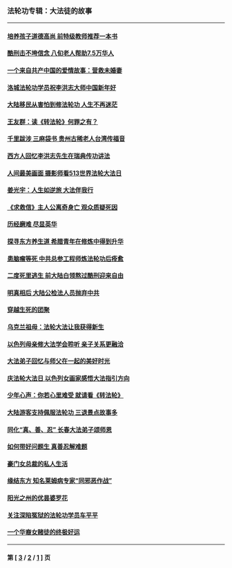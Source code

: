 ### 法轮功专辑：大法徒的故事
---
#### [培养孩子道德高尚 前特级教师推荐一本书](../../pages/nf1147481/n12938640.md?05310430) 
#### [酷刑击不垮信念 八旬老人帮助7.5万华人](../../pages/nf1147481/n12880712.md?05310430) 
#### [一个来自共产中国的爱情故事：营救未婚妻](../../pages/nf1147481/n12778386.md?05310430) 
#### [洛城法轮功学员祝李洪志大师中国新年好](../../pages/nf1147481/n12724685.md?05310430) 
#### [大陆移民从害怕到修法轮功 人生不再迷茫](../../pages/nf1147481/n12414325.md?05310430) 
#### [王友群：读《转法轮》何罪之有？](../../pages/nf1147481/n12408647.md?05310430) 
#### [千里跋涉 三麻袋书 贵州古稀老人台湾传福音](../../pages/nf1147481/n12198750.md?05310430) 
#### [西方人回忆李洪志先生在瑞典传功讲法](../../pages/nf1147481/n12099607.md?05310430) 
#### [人间最美画面 摄影师看513世界法轮大法日](../../pages/nf1147481/n12094118.md?05310430) 
#### [姜光宇：人生如逆旅 大法伴我行](../../pages/nf1147481/n12088664.md?05310430) 
#### [《求救信》主人公离奇身亡 观众质疑死因](../../pages/nf1147481/n11845215.md?05310430) 
#### [历经磨难 尽显英华](../../pages/nf1147481/n11723297.md?05310430) 
#### [探寻东方养生道 希腊青年在修炼中得到升华](../../pages/nf1147481/n11494502.md?05310430) 
#### [患脑瘤等死 中共总参工程师炼法轮功后痊愈](../../pages/nf1147481/n11466682.md?05310430) 
#### [二度死里逃生 前大陆白领熬过酷刑迎来自由](../../pages/nf1147481/n11368594.md?05310430) 
#### [明真相后 大陆公检法人员抛弃中共](../../pages/nf1147481/n11358618.md?05310430) 
#### [穿越生死的团聚](../../pages/nf1147481/n11258922.md?05310430) 
#### [乌克兰祖母：法轮大法让我获得新生](../../pages/nf1147481/n11269457.md?05310430) 
#### [以色列母亲修大法学会聆听 亲子关系更融洽](../../pages/nf1147481/n11268195.md?05310430) 
#### [大法弟子回忆与师父在一起的美好时光](../../pages/nf1147481/n11267759.md?05310430) 
#### [庆法轮大法日 以色列女画家感悟大法指引方向](../../pages/nf1147481/n11267735.md?05310430) 
#### [少年心声：你若心里难受 就请看《转法轮》](../../pages/nf1147481/n11267496.md?05310430) 
#### [大陆游客支持佩服法轮功 三退景点故事多](../../pages/nf1147481/n11267378.md?05310430) 
#### [同化“真、善、忍” 长春大法弟子颂师恩](../../pages/nf1147481/n11266497.md?05310430) 
#### [如何带好问题生 真善忍解难题](../../pages/nf1147481/n11243655.md?05310430) 
#### [豪门女总裁的私人生活](../../pages/nf1147481/n10127794.md?05310430) 
#### [缘结东方 知名莱姆病专家“同邪恶作战”](../../pages/nf1147481/n10682468.md?05310430) 
#### [阳光之州的优昙婆罗花](../../pages/nf1147481/n10546697.md?05310430) 
#### [关注深陷冤狱的法轮功学员车平平](../../pages/nf1147481/n10146883.md?05310430) 
#### [一个华裔女赌徒的终极好运](../../pages/nf1147481/n9147756.md?05310430) 

---
#### 第 [ [3](./3.md?05310430) / [2](./2.md?05310430) / [1](./1.md?05310430) ] 页
